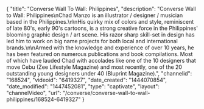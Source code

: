 {
    "title": "Converse Wall To Wall: Philippines",
    "description": "Converse Wall to Wall: Philippines\nChad Manzo is an illustrator \/ designer \/ musician based in the Philippines.\n\nHis quirky mix of colors and style, reminiscent of late 80's, early 90's cartoons, is a strong creative force in the Philippines' blooming graphic design \/ art scene. His razor sharp skill-set in design has led him to work on big name projects for both local and international brands.\n\nArmed with the knowledge and experience of over 10 years, he has been featured on numerous publications and book compilations. Most of which have lauded Chad with accolades like one of the 10 designers that move Cebu (Zee Lifestyle Magazine) and most recently, one of the 20 outstanding young designers under 40 (Bluprint Magazine).",
    "channelid": "168524",
    "videoid": "6419327",
    "date_created": "1444070854",
    "date_modified": "1447452081",
    "type": "captivate",
    "layout": "channelVideo",
    "url": "\/converse\/converse-wall-to-wall-philippines\/168524-6419327"
}